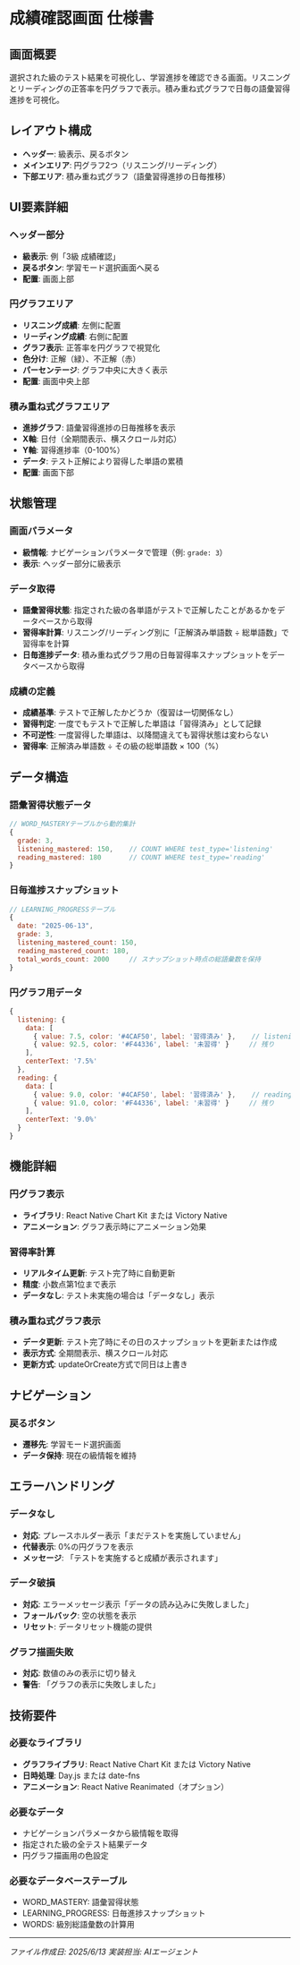 # 成績確認画面 仕様書

## 画面概要
選択された級のテスト結果を可視化し、学習進捗を確認できる画面。リスニングとリーディングの正答率を円グラフで表示。積み重ね式グラフで日毎の語彙習得進捗を可視化。

## レイアウト構成
- **ヘッダー**: 級表示、戻るボタン
- **メインエリア**: 円グラフ2つ（リスニング/リーディング）
- **下部エリア**: 積み重ね式グラフ（語彙習得進捗の日毎推移）

## UI要素詳細

### ヘッダー部分
- **級表示**: 例「3級 成績確認」
- **戻るボタン**: 学習モード選択画面へ戻る
- **配置**: 画面上部

### 円グラフエリア
- **リスニング成績**: 左側に配置
- **リーディング成績**: 右側に配置
- **グラフ表示**: 正答率を円グラフで視覚化
- **色分け**: 正解（緑）、不正解（赤）
- **パーセンテージ**: グラフ中央に大きく表示
- **配置**: 画面中央上部

### 積み重ね式グラフエリア
- **進捗グラフ**: 語彙習得進捗の日毎推移を表示
- **X軸**: 日付（全期間表示、横スクロール対応）
- **Y軸**: 習得進捗率（0-100%）
- **データ**: テスト正解により習得した単語の累積
- **配置**: 画面下部


## 状態管理

### 画面パラメータ
- **級情報**: ナビゲーションパラメータで管理（例: `grade: 3`）
- **表示**: ヘッダー部分に級表示

### データ取得
- **語彙習得状態**: 指定された級の各単語がテストで正解したことがあるかをデータベースから取得
- **習得率計算**: リスニング/リーディング別に「正解済み単語数 ÷ 総単語数」で習得率を計算
- **日毎進捗データ**: 積み重ね式グラフ用の日毎習得率スナップショットをデータベースから取得

### 成績の定義
- **成績基準**: テストで正解したかどうか（復習は一切関係なし）
- **習得判定**: 一度でもテストで正解した単語は「習得済み」として記録
- **不可逆性**: 一度習得した単語は、以降間違えても習得状態は変わらない
- **習得率**: 正解済み単語数 ÷ その級の総単語数 × 100（%）

## データ構造

### 語彙習得状態データ
```javascript
// WORD_MASTERYテーブルから動的集計
{
  grade: 3,
  listening_mastered: 150,    // COUNT WHERE test_type='listening'
  reading_mastered: 180       // COUNT WHERE test_type='reading'
}
```

### 日毎進捗スナップショット
```javascript
// LEARNING_PROGRESSテーブル
{
  date: "2025-06-13",
  grade: 3,
  listening_mastered_count: 150,
  reading_mastered_count: 180,
  total_words_count: 2000     // スナップショット時点の総語彙数を保持
}
```

### 円グラフ用データ
```javascript
{
  listening: {
    data: [
      { value: 7.5, color: '#4CAF50', label: '習得済み' },    // listening_mastered / total_words * 100
      { value: 92.5, color: '#F44336', label: '未習得' }     // 残り
    ],
    centerText: '7.5%'
  },
  reading: {
    data: [
      { value: 9.0, color: '#4CAF50', label: '習得済み' },    // reading_mastered / total_words * 100
      { value: 91.0, color: '#F44336', label: '未習得' }     // 残り
    ],
    centerText: '9.0%'
  }
}
```

## 機能詳細

### 円グラフ表示
- **ライブラリ**: React Native Chart Kit または Victory Native
- **アニメーション**: グラフ表示時にアニメーション効果

### 習得率計算
- **リアルタイム更新**: テスト完了時に自動更新
- **精度**: 小数点第1位まで表示
- **データなし**: テスト未実施の場合は「データなし」表示

### 積み重ね式グラフ表示
- **データ更新**: テスト完了時にその日のスナップショットを更新または作成
- **表示方式**: 全期間表示、横スクロール対応
- **更新方式**: updateOrCreate方式で同日は上書き

## ナビゲーション

### 戻るボタン
- **遷移先**: 学習モード選択画面
- **データ保持**: 現在の級情報を維持


## エラーハンドリング

### データなし
- **対応**: プレースホルダー表示「まだテストを実施していません」
- **代替表示**: 0%の円グラフを表示
- **メッセージ**: 「テストを実施すると成績が表示されます」

### データ破損
- **対応**: エラーメッセージ表示「データの読み込みに失敗しました」
- **フォールバック**: 空の状態を表示
- **リセット**: データリセット機能の提供

### グラフ描画失敗
- **対応**: 数値のみの表示に切り替え
- **警告**: 「グラフの表示に失敗しました」

## 技術要件

### 必要なライブラリ
- **グラフライブラリ**: React Native Chart Kit または Victory Native
- **日時処理**: Day.js または date-fns
- **アニメーション**: React Native Reanimated（オプション）

### 必要なデータ
- ナビゲーションパラメータから級情報を取得
- 指定された級の全テスト結果データ
- 円グラフ描画用の色設定

### 必要なデータベーステーブル
- WORD_MASTERY: 語彙習得状態
- LEARNING_PROGRESS: 日毎進捗スナップショット
- WORDS: 級別総語彙数の計算用



---
*ファイル作成日: 2025/6/13*
*実装担当: AIエージェント*